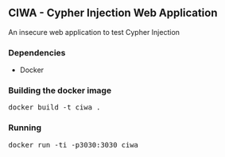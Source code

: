 ## CIWA - Cypher Injection Web Application

An insecure web application to test Cypher Injection

### Dependencies

- Docker

### Building the docker image
<pre>docker build -t ciwa .</pre>

### Running 
<pre>docker run -ti -p3030:3030 ciwa</pre>
